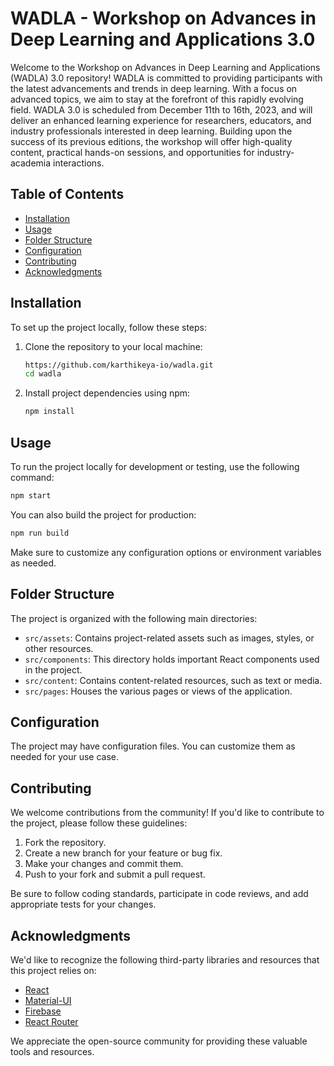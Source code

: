 # WADLA - Workshop on Advances in Deep Learning and Applications 3.0

Welcome to the Workshop on Advances in Deep Learning and Applications (WADLA) 3.0 repository! WADLA is committed to providing participants with the latest advancements and trends in deep learning. With a focus on advanced topics, we aim to stay at the forefront of this rapidly evolving field. WADLA 3.0 is scheduled from December 11th to 16th, 2023, and will deliver an enhanced learning experience for researchers, educators, and industry professionals interested in deep learning. Building upon the success of its previous editions, the workshop will offer high-quality content, practical hands-on sessions, and opportunities for industry-academia interactions.

## Table of Contents

- [Installation](#installation)
- [Usage](#usage)
- [Folder Structure](#folder-structure)
- [Configuration](#configuration)
- [Contributing](#contributing)
- [Acknowledgments](#acknowledgments)
<!-- - [Components and Modules](#components-and-modules) -->
<!-- - [License](#license) -->

## Installation

To set up the project locally, follow these steps:

1. Clone the repository to your local machine:

   ```bash
   https://github.com/karthikeya-io/wadla.git
   cd wadla

2. Install project dependencies using npm:
   ```bash
   npm install
   ```


## Usage

  To run the project locally for development or testing, use the following command:

  ```bash
  npm start
  ```

  You can also build the project for production:
  ```bash
  npm run build
  ```
  Make sure to customize any configuration options or environment variables as needed.


## Folder Structure

The project is organized with the following main directories:

- `src/assets`: Contains project-related assets such as images, styles, or other resources.
- `src/components`: This directory holds important React components used in the project.
- `src/content`: Contains content-related resources, such as text or media.
- `src/pages`: Houses the various pages or views of the application.

<!--
## Components and Modules

- **src/components**: This directory holds important React components used in the project.
- **src/modules**: Contains various modules that extend the functionality of the application.
-->

## Configuration

The project may have configuration files. You can customize them as needed for your use case.


## Contributing

We welcome contributions from the community! If you'd like to contribute to the project, please follow these guidelines:

1. Fork the repository.
2. Create a new branch for your feature or bug fix.
3. Make your changes and commit them.
4. Push to your fork and submit a pull request.

Be sure to follow coding standards, participate in code reviews, and add appropriate tests for your changes.

<!--
## License

This project is licensed under the MIT License - see the [LICENSE](LICENSE) file for details.
-->

## Acknowledgments

We'd like to recognize the following third-party libraries and resources that this project relies on:

- [React](https://reactjs.org/)
- [Material-UI](https://mui.com/)
- [Firebase](https://firebase.google.com/)
- [React Router](https://reactrouter.com/)

We appreciate the open-source community for providing these valuable tools and resources.
